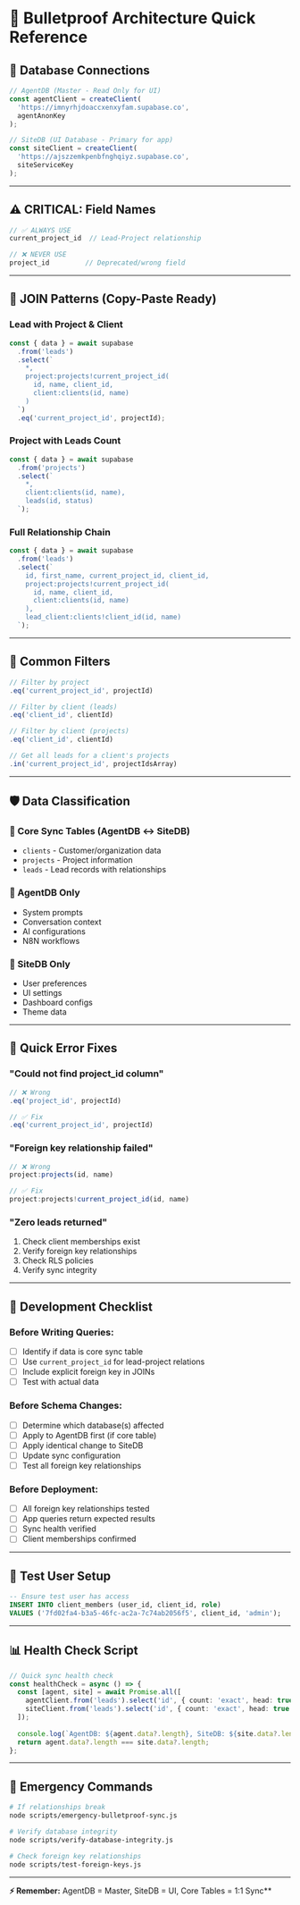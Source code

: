 # 🚀 Bulletproof Architecture Quick Reference

## 🔗 Database Connections

```typescript
// AgentDB (Master - Read Only for UI)
const agentClient = createClient(
  'https://imnyrhjdoaccxenxyfam.supabase.co',
  agentAnonKey
);

// SiteDB (UI Database - Primary for app)  
const siteClient = createClient(
  'https://ajszzemkpenbfnghqiyz.supabase.co', 
  siteServiceKey
);
```

---

## ⚠️ CRITICAL: Field Names

```typescript
// ✅ ALWAYS USE
current_project_id  // Lead-Project relationship

// ❌ NEVER USE  
project_id         // Deprecated/wrong field
```

---

## 🔗 JOIN Patterns (Copy-Paste Ready)

### **Lead with Project & Client**
```typescript
const { data } = await supabase
  .from('leads')
  .select(`
    *,
    project:projects!current_project_id(
      id, name, client_id,
      client:clients(id, name)
    )
  `)
  .eq('current_project_id', projectId);
```

### **Project with Leads Count**
```typescript
const { data } = await supabase
  .from('projects')
  .select(`
    *,
    client:clients(id, name),
    leads(id, status)
  `);
```

### **Full Relationship Chain**
```typescript
const { data } = await supabase
  .from('leads')
  .select(`
    id, first_name, current_project_id, client_id,
    project:projects!current_project_id(
      id, name, client_id,
      client:clients(id, name)
    ),
    lead_client:clients!client_id(id, name)
  `);
```

---

## 🎯 Common Filters

```typescript
// Filter by project
.eq('current_project_id', projectId)

// Filter by client (leads)
.eq('client_id', clientId)  

// Filter by client (projects)
.eq('client_id', clientId)

// Get all leads for a client's projects
.in('current_project_id', projectIdsArray)
```

---

## 🛡️ Data Classification

### **🔄 Core Sync Tables** (AgentDB ↔ SiteDB)
- `clients` - Customer/organization data
- `projects` - Project information  
- `leads` - Lead records with relationships

### **🧠 AgentDB Only**
- System prompts
- Conversation context
- AI configurations
- N8N workflows

### **🎨 SiteDB Only**  
- User preferences
- UI settings
- Dashboard configs
- Theme data

---

## 🚨 Quick Error Fixes

### **"Could not find project_id column"**
```typescript
// ❌ Wrong
.eq('project_id', projectId)

// ✅ Fix  
.eq('current_project_id', projectId)
```

### **"Foreign key relationship failed"**
```typescript
// ❌ Wrong
project:projects(id, name)

// ✅ Fix
project:projects!current_project_id(id, name)
```

### **"Zero leads returned"**
1. Check client memberships exist
2. Verify foreign key relationships
3. Check RLS policies
4. Verify sync integrity

---

## 🔧 Development Checklist

### **Before Writing Queries:**
- [ ] Identify if data is core sync table
- [ ] Use `current_project_id` for lead-project relations  
- [ ] Include explicit foreign key in JOINs
- [ ] Test with actual data

### **Before Schema Changes:**
- [ ] Determine which database(s) affected
- [ ] Apply to AgentDB first (if core table)
- [ ] Apply identical change to SiteDB  
- [ ] Update sync configuration
- [ ] Test all foreign key relationships

### **Before Deployment:**
- [ ] All foreign key relationships tested
- [ ] App queries return expected results
- [ ] Sync health verified
- [ ] Client memberships confirmed

---

## 🎯 Test User Setup

```sql
-- Ensure test user has access
INSERT INTO client_members (user_id, client_id, role)
VALUES ('7fd02fa4-b3a5-46fc-ac2a-7c74ab2056f5', client_id, 'admin');
```

---

## 📊 Health Check Script

```typescript
// Quick sync health check
const healthCheck = async () => {
  const [agent, site] = await Promise.all([
    agentClient.from('leads').select('id', { count: 'exact', head: true }),
    siteClient.from('leads').select('id', { count: 'exact', head: true })
  ]);
  
  console.log(`AgentDB: ${agent.data?.length}, SiteDB: ${site.data?.length}`);
  return agent.data?.length === site.data?.length;
};
```

---

## 🚀 Emergency Commands

```bash
# If relationships break
node scripts/emergency-bulletproof-sync.js

# Verify database integrity
node scripts/verify-database-integrity.js

# Check foreign key relationships
node scripts/test-foreign-keys.js
```

---

**⚡ Remember:** AgentDB = Master, SiteDB = UI, Core Tables = 1:1 Sync** 